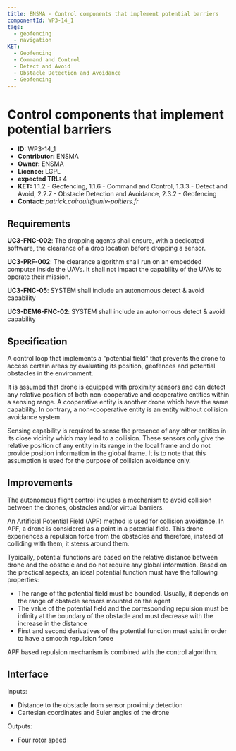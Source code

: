 ```yaml
---
title: ENSMA - Control components that implement potential barriers
componentId: WP3-14_1
tags:
  - geofencing
  - navigation
KET:
  - Geofencing
  - Command and Control
  - Detect and Avoid
  - Obstacle Detection and Avoidance
  - Geofencing
---
```


# Control components that implement potential barriers

- __ID:__ WP3-14_1
- __Contributor:__ ENSMA
- __Owner:__ ENSMA
- __Licence:__ LGPL
- __expected TRL:__ 4
- __KET:__ 1.1.2 - Geofencing, 1.1.6 - Command and Control, 1.3.3 - Detect and Avoid, 2.2.7 - Obstacle Detection and Avoidance, 2.3.2 - Geofencing
- __Contact:__ _patrick.coirault@univ-poitiers.fr_


## Requirements

__UC3-FNC-002__: The dropping agents shall ensure, with a dedicated software, the clearance of a drop location before dropping a sensor.

__UC3-PRF-002__: The clearance algorithm shall run on an embedded computer inside the UAVs. It shall not impact the capability of the UAVs to operate their mission.

__UC3-FNC-05__: SYSTEM shall include an autonomous detect & avoid capability

__UC3-DEM6-FNC-02__: SYSTEM shall include an autonomous detect & avoid capability


## Specification

A control loop that implements a "potential field" that prevents the drone to access certain areas by evaluating its position, geofences and potential obstacles in the environment.

It is assumed that drone is equipped with proximity sensors and can detect any relative position of both non-cooperative and cooperative entities within a sensing range. A cooperative entity is another drone which have the same capability. In contrary, a non-cooperative entity is an entity without collision avoidance system. 

Sensing capability is required to sense the presence of any other entities in its close vicinity which may lead to a collision. These sensors only give the relative position of any entity in its range in the local frame and do not provide position information in the global frame. It is to note that this assumption is used for the purpose of collision avoidance only.

## Improvements

The autonomous flight control includes a mechanism to avoid collision between the drones, obstacles and/or virtual barriers. 

An Artificial Potential Field (APF) method is used for collision avoidance. In APF, a drone is considered as a point in a potential field. This drone experiences a repulsion force from the obstacles and therefore, instead of colliding with them, it steers around them. 

Typically, potential functions are based on the relative distance between drone and the obstacle and do not require any global information. 
Based on the practical aspects, an ideal potential function must have the following properties:

- The range of the potential field must be bounded. Usually, it depends on the range of obstacle sensors mounted on the agent
- The value of the potential field and the corresponding repulsion must be infinity at the boundary of the obstacle and must decrease with the increase in the distance
- First and second derivatives of the potential function must exist in order to have a smooth repulsion force

APF based repulsion mechanism is combined with the control algorithm.

## Interface

Inputs: 
-	Distance to the obstacle from sensor proximity detection
-	Cartesian coordinates and Euler angles of the drone

Outputs:
-	Four rotor speed

